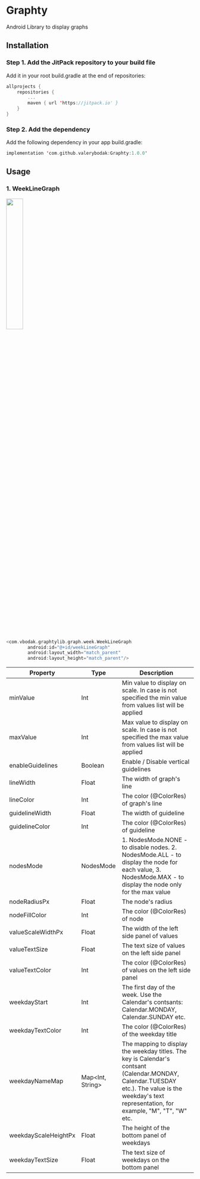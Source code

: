 # Graphty
Android Library to display graphs

## Installation
### Step 1. Add the JitPack repository to your build file 
Add it in your root build.gradle at the end of repositories:
```Kotlin
allprojects {
    repositories {
        ...
        maven { url 'https://jitpack.io' }
    }
}
```

### Step 2. Add the dependency
Add the following dependency in your app build.gradle:
```Kotlin
implementation 'com.github.valerybodak:Graphty:1.0.0'
```

## Usage

### 1. WeekLineGraph

<img src="[https://user-images.githubusercontent.com/26433088/201077882-bccf4433-b934-4f79-8f11-697916c54e2f.jpg](https://github.com/valerybodak/graphty/assets/26433088/3f542867-da11-47b8-84d6-aef28068ddf4)" width="30%"></img>

```Kotlin
<com.vbodak.graphtylib.graph.week.WeekLineGraph
        android:id="@+id/weekLineGraph"
        android:layout_width="match_parent"
        android:layout_height="match_parent"/>
```
Property | Type | Description 
--- | --- | --- 
minValue | Int | Min value to display on scale. In case is not specified the min value from values list will be applied
maxValue | Int | Max value to display on scale. In case is not specified the max value from values list will be applied
enableGuidelines | Boolean | Enable / Disable vertical guidelines
lineWidth | Float | The width of graph's line
lineColor | Int | The color (@ColorRes) of graph's line
guidelineWidth | Float | The width of guideline
guidelineColor | Int | The color (@ColorRes) of guideline
nodesMode | NodesMode | 1. NodesMode.NONE - to disable nodes. 2. NodesMode.ALL - to display the node for each value, 3. NodesMode.MAX - to display the node only for the max value
nodeRadiusPx | Float | The node's radius
nodeFillColor | Int | The color (@ColorRes) of node
valueScaleWidthPx | Float | The width of the left side panel of values
valueTextSize | Float | The text size of values on the left side panel
valueTextColor | Int | The color (@ColorRes) of values on the left side panel
weekdayStart | Int | The first day of the week. Use the Calendar's contsants: Calendar.MONDAY, Calendar.SUNDAY etc.
weekdayTextColor | Int | The color (@ColorRes) of the weekday title
weekdayNameMap | Map<Int, String> | The mapping to display the weekday titles. The key is Calendar's contsant (Calendar.MONDAY, Calendar.TUESDAY etc.). The value is the weekday's text representation, for example, "M", "T", "W" etc.
weekdayScaleHeightPx | Float | The height of the bottom panel of weekdays
weekdayTextSize | Float | The text size of weekdays on the bottom panel    
